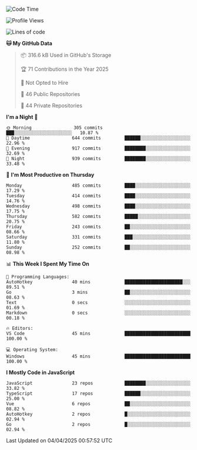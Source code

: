 <!--START_SECTION:waka-->
![Code Time](http://img.shields.io/badge/Code%20Time-935%20hrs%206%20mins-blue)

![Profile Views](http://img.shields.io/badge/Profile%20Views-0-blue)

![Lines of code](https://img.shields.io/badge/From%20Hello%20World%20I%27ve%20Written-1.1%20million%20lines%20of%20code-blue)

**🐱 My GitHub Data** 

> 📦 316.6 kB Used in GitHub's Storage 
 > 
> 🏆 71 Contributions in the Year 2025
 > 
> 🚫 Not Opted to Hire
 > 
> 📜 46 Public Repositories 
 > 
> 🔑 44 Private Repositories 
 > 
**I'm a Night 🦉** 

```text
🌞 Morning                305 commits         ███░░░░░░░░░░░░░░░░░░░░░░   10.87 % 
🌆 Daytime                644 commits         ██████░░░░░░░░░░░░░░░░░░░   22.96 % 
🌃 Evening                917 commits         ████████░░░░░░░░░░░░░░░░░   32.69 % 
🌙 Night                  939 commits         ████████░░░░░░░░░░░░░░░░░   33.48 % 
```
📅 **I'm Most Productive on Thursday** 

```text
Monday                   485 commits         ████░░░░░░░░░░░░░░░░░░░░░   17.29 % 
Tuesday                  414 commits         ████░░░░░░░░░░░░░░░░░░░░░   14.76 % 
Wednesday                498 commits         ████░░░░░░░░░░░░░░░░░░░░░   17.75 % 
Thursday                 582 commits         █████░░░░░░░░░░░░░░░░░░░░   20.75 % 
Friday                   243 commits         ██░░░░░░░░░░░░░░░░░░░░░░░   08.66 % 
Saturday                 331 commits         ███░░░░░░░░░░░░░░░░░░░░░░   11.80 % 
Sunday                   252 commits         ██░░░░░░░░░░░░░░░░░░░░░░░   08.98 % 
```


📊 **This Week I Spent My Time On** 

```text
💬 Programming Languages: 
AutoHotkey               40 mins             ██████████████████████░░░   89.51 % 
Go                       3 mins              ██░░░░░░░░░░░░░░░░░░░░░░░   08.63 % 
Text                     0 secs              ░░░░░░░░░░░░░░░░░░░░░░░░░   01.69 % 
Markdown                 0 secs              ░░░░░░░░░░░░░░░░░░░░░░░░░   00.18 % 

🔥 Editors: 
VS Code                  45 mins             █████████████████████████   100.00 % 

💻 Operating System: 
Windows                  45 mins             █████████████████████████   100.00 % 
```

**I Mostly Code in JavaScript** 

```text
JavaScript               23 repos            ████████░░░░░░░░░░░░░░░░░   33.82 % 
TypeScript               17 repos            ██████░░░░░░░░░░░░░░░░░░░   25.00 % 
Vue                      6 repos             ██░░░░░░░░░░░░░░░░░░░░░░░   08.82 % 
AutoHotkey               2 repos             █░░░░░░░░░░░░░░░░░░░░░░░░   02.94 % 
Go                       2 repos             █░░░░░░░░░░░░░░░░░░░░░░░░   02.94 % 
```




 Last Updated on 04/04/2025 00:57:52 UTC
<!--END_SECTION:waka-->
